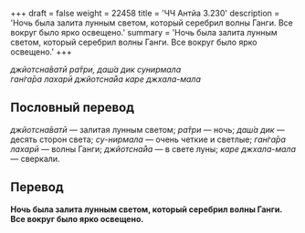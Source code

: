 +++
draft = false
weight = 22458
title = 'ЧЧ Антйа 3.230'
description = 'Ночь была залита лунным светом, который серебрил волны Ганги. Все вокруг было ярко освещено.'
summary = 'Ночь была залита лунным светом, который серебрил волны Ганги. Все вокруг было ярко освещено.'
+++

_джйотсна̄ватӣ ра̄три, даш́а дик сунирмала  
ган̇га̄ра лахарӣ джйотсна̄йа каре джхала-мала_

## Пословный перевод

_джйотсна̄ватӣ_ — залитая лунным светом; _ра̄три_ — ночь; _даш́а_ _дик_ — десять сторон света; _су_\-_нирмала_ — очень четкие и светлые; _ган̇га̄ра_ _лахарӣ_ — волны Ганги; _джйотсна̄йа_ — в свете луны; _каре_ _джхала_\-_мала_ — сверкали.

## Перевод

**Ночь была залита лунным светом, который серебрил волны Ганги. Все вокруг было ярко освещено.**
